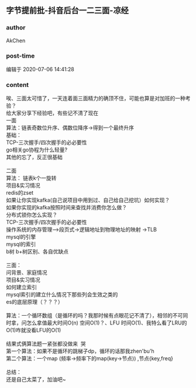 ## 字节提前批-抖音后台一二三面-凉经
### author 
AkChen
### post-time 

编辑于  2020-07-06 14:41:28
### content 
<div class="post-topic-des nc-post-content">
 <div>
  唉、三面太可惜了，一天连着面三面精力的确顶不住，可能也算是对加班的一种考验？
 </div>
 <div>
  给大家分享下经验吧，有些记不清了现在
 </div>
 <div>
  一面
 </div>
 <div>
  算法：链表奇数位升序、偶数位降序-&gt;得到一个最终升序
 </div>
 <div>
  基础：
 </div>
 <div>
  TCP-三次握手/四次握手的必必要性
 </div>
 <div>
  <span>
   go相关go协程为什么轻量?
  </span>
  <br/>
 </div>
 <div>
  其他的忘了，反正很基础
 </div>
 <div>
  <br/>
 </div>
 <div>
  二面
 </div>
 <div>
  算法：
  <span>
   链表k个一旋转
  </span>
 </div>
 <div>
  <span>
   <span>
    项目&amp;实习情况
   </span>
   <br/>
  </span>
 </div>
 <div>
  <span>
   redis的zset
  </span>
 </div>
 <div>
  <span>
   如果让你实现kafka(自己说项目中用到过、自己给自己挖坑）如何实现？
  </span>
 </div>
 <div>
  <span>
   如果你实现的kafka按照时间来查找并消费你怎么做？
  </span>
 </div>
 <div>
  <span>
   分布式锁你怎么实现？
  </span>
 </div>
 <div>
  <span>
   <span>
    TCP-三次握手/四次握手的必必要性
   </span>
   <br/>
  </span>
 </div>
 <div>
  <span>
   <span>
    操作系统的内存管理--&gt;段页式-&gt;逻辑地址到物理地址的映射
   </span>
   <span>
    -&gt;TLB
   </span>
   <span>
   </span>
   <br/>
  </span>
 </div>
 <div>
  <span>
   mysql的引擎
  </span>
 </div>
 <div>
  <span>
   mysql的索引
  </span>
 </div>
 <div>
  <span>
   b树 b+树区别、各自优缺点
  </span>
 </div>
 <div>
  <br/>
 </div>
 <div>
  <span>
   三面：
  </span>
 </div>
 <div>
  问背景、家庭情况
 </div>
 <div>
  项目&amp;实习情况
 </div>
 <div>
  如何建立索引
 </div>
 <div>
  mysql索引的建立什么情况下那些列会生效之类的
 </div>
 <div>
  es的底层原理（？？？）
 </div>
 <div>
  <br/>
 </div>
 <div>
  算法：一个循环数组（是循环的吗？我那时候有点眼花记不清了），相邻的不可同时拿，问怎么拿值最大时间O(n) 空间O(1)？、LFU 时间O(1)、我特么看了LRU的O(1)咋就没看LFU的O(1)
 </div>
 <div>
  <br/>
 </div>
 <div>
  结果式俩算法题一紧张都没做来  哭
 </div>
 <div>
  第一个算法：如果不是循环的跳梯子dp，循环的话那我zhen'bu'h
  <span>
  </span>
 </div>
 <div>
  第二个算法：一个map (频率-&gt;频率下的map(key-&gt;节点)) ,节点{key,freq}
 </div>
 <div>
  <br/>
 </div>
 <div>
  总结：
 </div>
 <div>
  还是自己太菜了，加油吧~
 </div>
</div>
